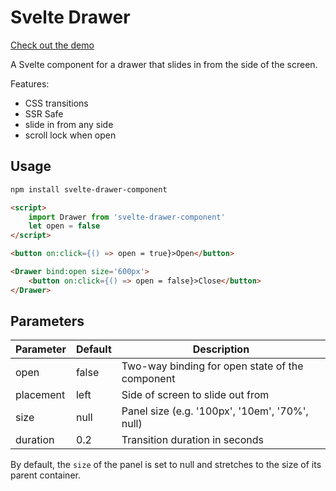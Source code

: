 
# Svelte Drawer

[Check out the demo](https://svelte.dev/repl/32443b9fad6447fe899a60596537db31?version=3.24.1)

A Svelte component for a drawer that slides in from the side of the screen.

Features:
* CSS transitions
* SSR Safe
* slide in from any side
* scroll lock when open

## Usage

```bash
npm install svelte-drawer-component
```

```html
<script>
    import Drawer from 'svelte-drawer-component'
    let open = false
</script>

<button on:click={() => open = true}>Open</button>

<Drawer bind:open size='600px'>
    <button on:click={() => open = false}>Close</button>
</Drawer>
```

## Parameters

| Parameter | Default | Description                                     |
|-----------|---------|-------------------------------------------------|
| open      | false   | Two-way binding for open state of the component |
| placement | left    | Side of screen to slide out from                |
| size      | null    | Panel size (e.g. '100px', '10em', '70%', null)  |
| duration  | 0.2     | Transition duration in seconds                  |

By default, the `size` of the panel is set to null and stretches to the size of its parent container.